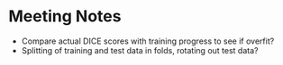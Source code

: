 # Meeting Notes

- Compare actual DICE scores with training progress to see if overfit?
- Splitting of training and test data in folds, rotating out test data?
